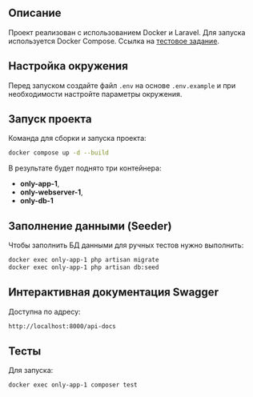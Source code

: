 ## Описание
Проект реализован с использованием Docker и Laravel. Для запуска используется Docker Compose.
Ссылка на [тестовое задание](https://recrus.yonote.ru/share/f04cc23c-d495-4f5d-96bc-450afbc4e019).

## Настройка окружения
Перед запуском создайте файл `.env` на основе `.env.example` и при необходимости настройте параметры окружения.

## Запуск проекта
Команда для сборки и запуска проекта:
```bash
docker compose up -d --build
```

В результате будет поднято три контейнера:
- **only-app-1**,
- **only-webserver-1**,
- **only-db-1**

## Заполнение данными (Seeder)
Чтобы заполнить БД данными для ручных тестов нужно выполнить:
```bash
docker exec only-app-1 php artisan migrate
docker exec only-app-1 php artisan db:seed
```

## Интерактивная документация Swagger
Доступна по адресу:
```bash
http://localhost:8000/api-docs
```

## Тесты
Для запуска:
```bash
docker exec only-app-1 composer test
```
